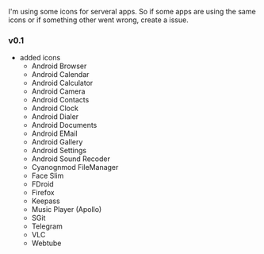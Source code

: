 I'm using some icons for serveral apps. So if some apps are using the same icons or if something other went wrong, create a issue.

### v0.1
* added icons
  * Android Browser
  * Android Calendar
  * Android Calculator
  * Android Camera
  * Android Contacts
  * Android Clock
  * Android Dialer
  * Android Documents
  * Android EMail
  * Android Gallery
  * Android Settings
  * Android Sound Recoder
  * Cyanognmod FileManager
  * Face Slim
  * FDroid
  * Firefox
  * Keepass
  * Music Player (Apollo)
  * SGit
  * Telegram
  * VLC
  * Webtube
